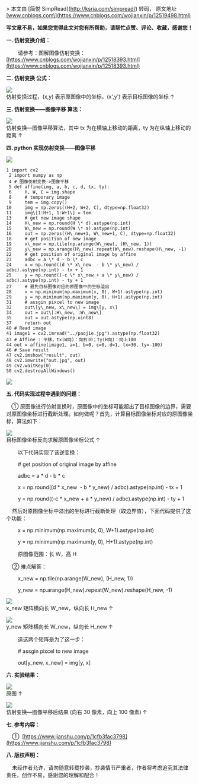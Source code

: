 \> 本文由 \[简悦 SimpRead\](http://ksria.com/simpread/) 转码， 原文地址 \[www.cnblogs.com\](https://www.cnblogs.com/wojianxin/p/12519498.html)

**写文章不易，如果您觉得此文对您有所帮助，请帮忙点赞、评论、收藏，感谢您！**

**一. 仿射变换介绍：**

        请参考：图解图像仿射变换：[https://www.cnblogs.com/wojianxin/p/12518393.html](https://www.cnblogs.com/wojianxin/p/12518393.html)

**二. 仿射变换 公式：**

![](https://upload-images.jianshu.io/upload_images/17221499-6a39f26770da6e55.png?imageMogr2/auto-orient/strip%7CimageView2/2/w/1240)  
仿射变换过程，(x,y) 表示原图像中的坐标，(x',y') 表示目标图像的坐标 ↑  

**三. 仿射变换——图像平移 算法：**

![](https://upload-images.jianshu.io/upload_images/17221499-20952eb6c99b5d9b.png?imageMogr2/auto-orient/strip%7CimageView2/2/w/1240)  
仿射变换—图像平移算法，其中 tx 为在横轴上移动的距离，ty 为在纵轴上移动的距离 ↑  

**四. python 实现仿射变换——图像平移**

[![](http://common.cnblogs.com/images/copycode.gif)](javascript:void(0); "复制代码")

```
1 import cv2
 2 import numpy as np
 4 # 图像仿射变换->图像平移 
 5 def affine(img, a, b, c, d, tx, ty):
 6     H, W, C = img.shape
 8     # temporary image
 9     tem = img.copy()
10     img = np.zeros((H+2, W+2, C), dtype=np.float32)
11     img\[1:H+1, 1:W+1\] = tem
13     # get new image shape
14     H\_new = np.round(H \* d).astype(np.int)
15     W\_new = np.round(W \* a).astype(np.int)
16     out = np.zeros((H\_new+1, W\_new+1, C), dtype=np.float32)
18     # get position of new image
19     x\_new = np.tile(np.arange(W\_new), (H\_new, 1))
20     y\_new = np.arange(H\_new).repeat(W\_new).reshape(H\_new, -1)
22     # get position of original image by affine
23     adbc = a \* d - b \* c
24     x = np.round((d \* x\_new  - b \* y\_new) / adbc).astype(np.int) - tx + 1
25     y = np.round((-c \* x\_new + a \* y\_new) / adbc).astype(np.int) - ty + 1
27     # 避免目标图像对应的原图像中的坐标溢出
28     x = np.minimum(np.maximum(x, 0), W+1).astype(np.int)
29     y = np.minimum(np.maximum(y, 0), H+1).astype(np.int)
31     # assgin pixcel to new image
32     out\[y\_new, x\_new\] = img\[y, x\]
34     out = out\[:H\_new, :W\_new\]
35     out = out.astype(np.uint8)
37     return out
40 # Read image
41 image1 = cv2.imread("../paojie.jpg").astype(np.float32)
43 # Affine : 平移，tx(W向)：向右30；ty(H向)：向上100
44 out = affine(image1, a=1, b=0, c=0, d=1, tx=30, ty=-100)
46 # Save result
47 cv2.imshow("result", out)
48 cv2.imwrite("out.jpg", out)
49 cv2.waitKey(0)
50 cv2.destroyAllWindows()
```

[![](http://common.cnblogs.com/images/copycode.gif)](javascript:void(0); "复制代码")

**五. 代码实现过程中遇到的问题：**   

　① 原图像进行仿射变换时，原图像中的坐标可能超出了目标图像的边界，需要对原图像坐标进行截断处理。如何做呢？首先，计算目标图像坐标对应的原图像坐标，算法如下：

![](https://upload-images.jianshu.io/upload_images/17221499-18e78266eaf6aa6a.png?imageMogr2/auto-orient/strip%7CimageView2/2/w/1240)  
目标图像坐标反向求解原图像坐标公式 ↑  

        以下代码实现了该逆变换：

        # get position of original image by affine

        adbc = a \* d - b \* c

        x = np.round((d \* x\_new  - b \* y\_new) / adbc).astype(np.int) - tx + 1

        y = np.round((-c \* x\_new + a \* y\_new) / adbc).astype(np.int) - ty + 1

    然后对原图像坐标中溢出的坐标进行截断处理（取边界值），下面代码提供了这个功能：

        x = np.minimum(np.maximum(x, 0), W+1).astype(np.int)

        y = np.minimum(np.maximum(y, 0), H+1).astype(np.int)

        原图像范围：长 W，高 H

    ② 难点解答：

        x\_new = np.tile(np.arange(W\_new), (H\_new, 1))

        y\_new = np.arange(H\_new).repeat(W\_new).reshape(H\_new, -1)

![](https://upload-images.jianshu.io/upload_images/17221499-64dc484c595ee3a6.png?imageMogr2/auto-orient/strip%7CimageView2/2/w/1240)  
x\_new 矩阵横向长 W\_new，纵向长 H\_new ↑    

![](https://upload-images.jianshu.io/upload_images/17221499-1d70814cd008565c.png?imageMogr2/auto-orient/strip%7CimageView2/2/w/1240)  
y\_new 矩阵横向长 W\_new，纵向长 H\_new ↑    

        造这两个矩阵是为了这一步：    

        # assgin pixcel to new image

        out\[y\_new, x\_new\] = img\[y, x\]

**六. 实验结果：**

![](https://upload-images.jianshu.io/upload_images/17221499-edadc62080fed278.jpg?imageMogr2/auto-orient/strip%7CimageView2/2/w/1240)  
原图 ↑  

![](https://upload-images.jianshu.io/upload_images/17221499-2e979afb0003b482.jpg?imageMogr2/auto-orient/strip%7CimageView2/2/w/1240)  
仿射变换—图像平移后结果 (向右 30 像素，向上 100 像素) ↑  

**七. 参考内容：**

    ①  [https://www.jianshu.com/p/1cfb3fac3798](https://www.jianshu.com/p/1cfb3fac3798)

**八. 版权声明：**

    未经作者允许，请勿随意转载抄袭，抄袭情节严重者，作者将考虑追究其法律责任，创作不易，感谢您的理解和配合！